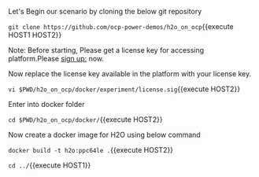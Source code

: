Let's Begin our scenario by cloning the below git repository

`git clone https://github.com/ocp-power-demos/h2o_on_ocp`{{execute HOST1 HOST2}}

Note: Before starting, Please get a license key for accessing platform.Please [sign up:](https://www.h2o.ai/try-driverless-ai/) now.

Now replace the license key available in the platform with your license key.

`vi $PWD/h2o_on_ocp/docker/experiment/license.sig`{{execute HOST2}}

Enter into docker folder

`cd $PWD/h2o_on_ocp/docker/`{{execute HOST2}}

Now create a docker image for H2O using below command

`docker build -t h2o:ppc64le .`{{execute HOST2}}

`cd ../`{{execute HOST1}}
